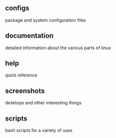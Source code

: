 ## configs
  package and system configuration files
## documentation
  detailed information about the various parts of linux
## help
  quick reference
## screenshots
  desktops and other interesting things
## scripts
  bash scripts for a variety of uses
